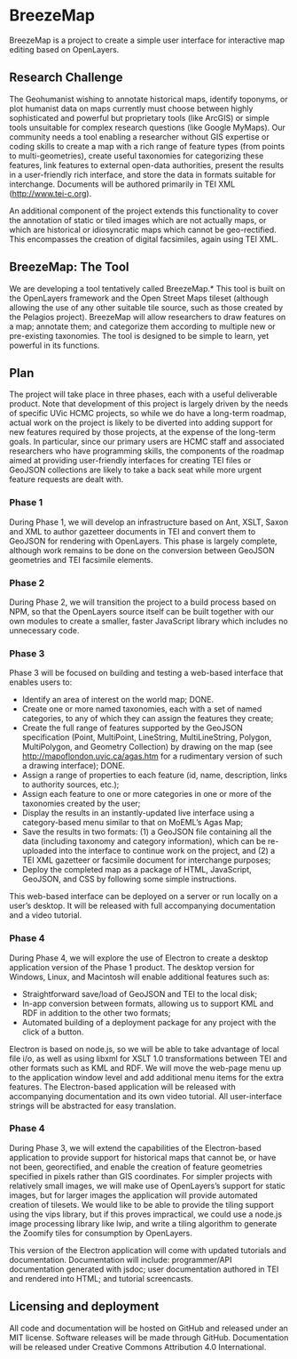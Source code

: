 # BreezeMap
BreezeMap is a project to create a simple user interface for interactive map editing based on OpenLayers.

## Research Challenge
The Geohumanist wishing to annotate historical maps, identify toponyms, or plot humanist data on maps currently must choose between highly sophisticated and powerful but proprietary tools (like ArcGIS) or simple tools unsuitable for complex research questions (like Google MyMaps). Our community needs a tool enabling a researcher without GIS expertise or coding skills to create a map with a rich range of feature types (from points to multi-geometries), create useful taxonomies for categorizing these features, link features to external open-data authorities, present the results in a user-friendly rich interface, and store the data in formats suitable for interchange. Documents will be authored primarily in TEI XML (http://www.tei-c.org).

An additional component of the project extends this functionality to cover the annotation of static or tiled images which are not actually maps, or which are historical or idiosyncratic maps which cannot be geo-rectified. This encompasses the creation of digital facsimiles, again using TEI XML.

## BreezeMap: The Tool
We are developing a tool tentatively called BreezeMap.* This tool is built on the OpenLayers framework and the Open Street Maps tileset (although allowing the use of any other suitable tile source, such as those created by the Pelagios project). BreezeMap will allow researchers to draw features on a map; annotate them; and categorize them according to multiple new or pre-existing taxonomies. The tool is designed to be simple to learn, yet powerful in its functions.

## Plan
The project will take place in three phases, each with a useful deliverable product. Note that development of this project is largely driven by the needs of specific UVic HCMC projects, so while we do have a long-term roadmap, actual work on the project is likely to be diverted into adding support for new features required by those projects, at the expense of the long-term goals. In particular, since our primary users are HCMC staff and associated researchers who have programming skills, the components of the roadmap aimed at providing user-friendly interfaces for creating TEI files or GeoJSON collections are likely to take a back seat while more urgent feature requests are dealt with.

### Phase 1
During Phase 1, we will develop an infrastructure based on Ant, XSLT, Saxon and XML to author gazetteer documents in TEI and convert them to GeoJSON for rendering with OpenLayers. This phase is largely complete, although work remains to be done on the conversion between GeoJSON geometries and TEI facsimile elements.

### Phase 2
During Phase 2, we will transition the project to a build process based on NPM, so that the OpenLayers source itself can be built together with our own modules to create a smaller, faster JavaScript library which includes no unnecessary code.

### Phase 3
Phase 3 will be focused on building and testing a web-based interface that enables users to:

* Identify an area of interest on the world map; DONE.
* Create one or more named taxonomies, each with a set of named categories, to any of which they can assign the features they create;
* Create the full range of features supported by the GeoJSON specification (Point, MultiPoint, LineString, MultiLineString, Polygon, MultiPolygon, and Geometry Collection) by drawing on the map (see http://mapoflondon.uvic.ca/agas.htm for a rudimentary version of such a drawing interface); DONE.
* Assign a range of properties to each feature (id, name, description, links to authority sources, etc.);
* Assign each feature to one or more categories in one or more of the taxonomies created by the user;
* Display the results in an instantly-updated live interface using a category-based menu similar to that on MoEML’s  Agas Map;
* Save the results in two formats: (1) a GeoJSON file containing all the data (including taxonomy and category information), which can be re-uploaded into the interface to continue work on the project, and (2) a TEI XML gazetteer or facsimile document for interchange purposes;
* Deploy the completed map as a package of HTML, JavaScript, GeoJSON, and CSS by following some simple instructions.

This web-based interface can be deployed on a server or run locally on a user’s desktop. It will be released with full accompanying documentation and a video tutorial.

### Phase 4
During Phase 4, we will explore the use of Electron to create a desktop application version of the Phase 1 product. The desktop version for Windows, Linux, and Macintosh will enable additional features such as:

* Straightforward save/load of GeoJSON and TEI to the local disk;
* In-app conversion between formats, allowing us to support KML and RDF in addition to the other two formats;
* Automated building of a deployment package for any project with the click of a button.

Electron is based on node.js, so we will be able to take advantage of local file i/o, as well as using libxml for XSLT 1.0 transformations between TEI and other formats such as KML and RDF. We will move the web-page menu up to the application window level and add additional menu items for the extra features. The Electron-based application will be released with accompanying documentation and its own video tutorial. All user-interface strings will be abstracted for easy translation.

### Phase 4
During Phase 3, we will extend the capabilities of the Electron-based application to provide support for historical maps that cannot be, or have not been, georectified, and enable the creation of feature geometries specified in pixels rather than GIS coordinates. For simpler projects with relatively small images, we will make use of OpenLayers’s support for static images, but for larger images the application will provide automated creation of tilesets. We would like to be able to provide the tiling support using the vips library, but if this proves impractical, we could use a node.js image processing library like lwip, and write a tiling algorithm to generate the Zoomify tiles for consumption by OpenLayers.

This version of the Electron application will come with updated tutorials and documentation. Documentation will include: programmer/API documentation generated with jsdoc; user documentation authored in TEI and rendered into HTML; and tutorial screencasts.

## Licensing and deployment

All code and documentation will be hosted on GitHub and released under an MIT license. Software releases will be made through GitHub. Documentation will be released under Creative Commons Attribution 4.0 International.
